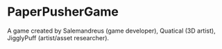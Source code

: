 # PaperPusherGame
A game created by Salemandreus (game developer), Quatical (3D artist), JigglyPuff (artist/asset researcher).
